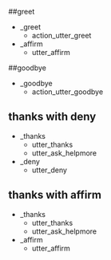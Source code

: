 ##greet
* _greet
    - action_utter_greet
* _affirm
    - utter_affirm

##goodbye
* _goodbye
    - action_utter_goodbye

## thanks with deny
* _thanks
    - utter_thanks
    - utter_ask_helpmore
* _deny
    - utter_deny

## thanks with affirm
* _thanks
    - utter_thanks
    - utter_ask_helpmore
* _affirm
    - utter_affirm